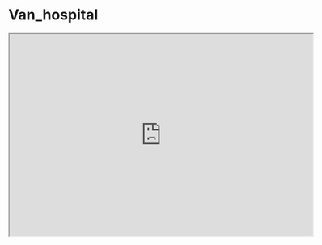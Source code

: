 # Van_hospital
<iframe src="https://jerry-ln.github.io/Van_hospital/H_in_V.html" width="600" height="400"></iframe>
